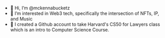 - 👋 Hi, I’m @mckennabucketz
- 👀 I’m interested in Web3 tech, specifically the intersection of NFTs, IP, and Music
- 🌱 I created a Github account to take Harvard's CS50 for Lawyers class which is an intro to Computer Science Course.

<!---
mckennabucketz/mckennabucketz is a ✨ special ✨ repository because its `README.md` (this file) appears on your GitHub profile.
You can click the Preview link to take a look at your changes.
--->
